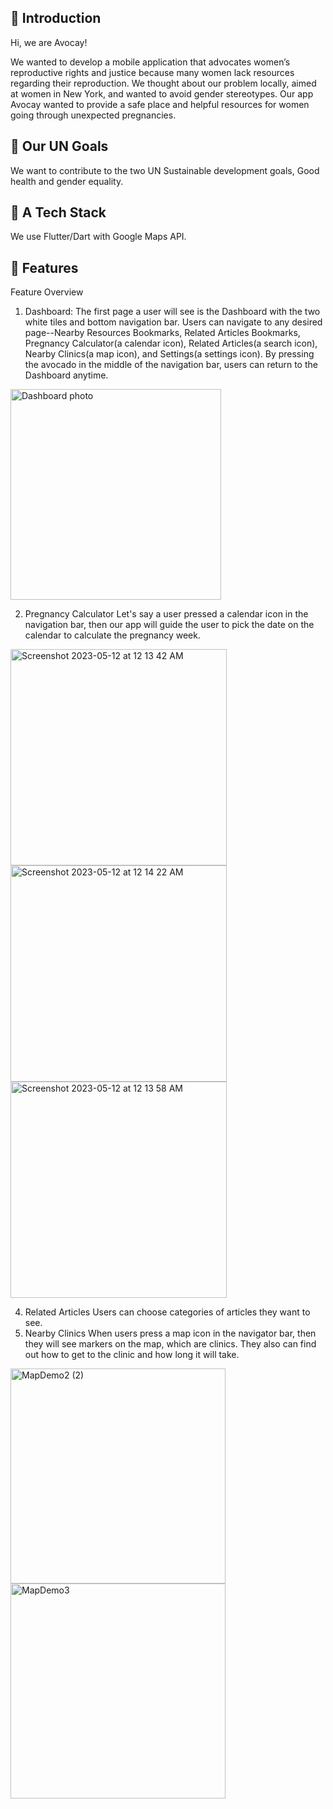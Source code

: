 ## 🥑 Introduction

Hi, we are Avocay!

We wanted to develop a mobile application that advocates women’s reproductive rights and justice because many women lack resources regarding their reproduction. We thought about our problem locally, aimed at women in New York, and wanted to avoid gender stereotypes. Our app Avocay wanted to provide a safe place and helpful resources for women going through unexpected pregnancies. 

## 🥑 Our UN Goals

We want to contribute to the two UN Sustainable development goals, Good health and gender equality. 

## 🥑 A Tech Stack

We use Flutter/Dart with Google Maps API.

## 🥑 Features

Feature Overview
1. Dashboard: The first page a user will see is the Dashboard with the two white tiles and bottom navigation bar. Users can navigate to any desired page--Nearby Resources Bookmarks, Related Articles Bookmarks, Pregnancy Calculator(a calendar icon), Related Articles(a search icon), Nearby Clinics(a map icon), and Settings(a settings icon). By pressing the avocado in the middle of the navigation bar, users can return to the Dashboard anytime.
<img width="337" alt="Dashboard photo" src="https://github.com/2023-GDSC-Challenge-Columbia-Project/frontend/assets/94277988/080cbe7e-c2ee-41ee-93e7-0e4c83ed54e8"> 


2. Pregnancy Calculator
Let's say a user pressed a calendar icon in the navigation bar, then our app will guide the user to pick the date on the calendar to calculate the pregnancy week. 

<img width="346" alt="Screenshot 2023-05-12 at 12 13 42 AM" src="https://github.com/2023-GDSC-Challenge-Columbia-Project/frontend/assets/119546622/d7cb3027-ca2d-4c34-882b-6e04da385ef0"><img width="346" alt="Screenshot 2023-05-12 at 12 14 22 AM" src="https://github.com/2023-GDSC-Challenge-Columbia-Project/frontend/assets/119546622/2b79466e-c8b6-4c8d-adce-e4aeb58b7a6e"><img width="346" alt="Screenshot 2023-05-12 at 12 13 58 AM" src="https://github.com/2023-GDSC-Challenge-Columbia-Project/frontend/assets/119546622/8bfb0abe-c1f4-4518-94c1-2f40cfc393ad">



4. Related Articles
Users can choose categories of articles they want to see. 
6. Nearby Clinics
When users press a map icon in the navigator bar, then they will see markers on the map, which are clinics. They also can find out how to get to the clinic and how long it will take. 
<img width="344" alt="MapDemo2 (2)" src="https://github.com/2023-GDSC-Challenge-Columbia-Project/frontend/assets/94277988/a3b19790-ca4f-4023-b3bc-7fe0f5bf4f96">
<img width="344" alt="MapDemo3" src="https://github.com/2023-GDSC-Challenge-Columbia-Project/frontend/assets/94277988/c4742b9e-7aa1-415d-a244-05b07e6e16c8">
